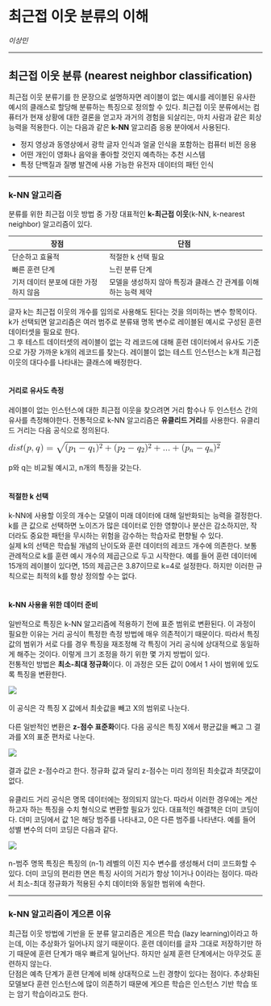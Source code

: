 최근접 이웃 분류의 이해
================
*이상민*

-----

## 최근접 이웃 분류 (nearest neighbor classification)

최근접 이웃 분류기를 한 문장으로 설명하자면 레이블이 없는 예시를 레이블된 유사한 예시의 클래스로 할당해 분류하는 특징으로 정의할
수 있다. 최근접 이웃 분류에서는 컴퓨터가 현재 상황에 대한 결론을 얻고자 과거의 경험을 되살리는, 마치 사람과 같은 회상 능력을
적용한다. 이는 다음과 같은 **k-NN** 알고리즘 응용 분야에서 사용된다.

  - 정지 영상과 동영상에서 광학 글자 인식과 얼굴 인식을 포함하는 컴퓨터 비전 응용
  - 어떤 개인이 영화나 음악을 좋아할 것인지 예측하는 추천 시스템
  - 특정 단백질과 질병 발견에 사용 가능한 유전자 데이터의 패턴 인식

-----

### k-NN 알고리즘

분류를 위한 최근접 이웃 방법 중 가장 대표적인 **k-최근접 이웃**(k-NN, k-nearest neighbor) 알고리즘이
있다.

| 장점                     | 단점                                   |
| ---------------------- | ------------------------------------ |
| 단순하고 효율적               | 적절한 k 선택 필요                          |
| 빠른 훈련 단계               | 느린 분류 단계                             |
| 기저 데이터 분포에 대한 가정 하지 않음 | 모델을 생성하지 않아 특징과 클래스 간 관계를 이해하는 능력 제약 |

글자 k는 최근접 이웃의 개수를 임의로 사용해도 된다는 것을 의미하는 변수 항목이다. k가 선택되면 알고리즘은 여러 범주로 분류돼
명목 변수로 레이블된 예시로 구성된 훈련 데이터셋을 필요로 한다.  
그 후 테스트 데이터셋의 레이블이 없는 각 레코드에 대해 훈련 데이터에서 유사도 기준으로 가장 가까운 k개의 레코드를 찾는다.
레이블이 없는 테스트 인스턴스는 k개 최근접 이웃의 대다수를 나타내는 클래스에 배정한다. <br><br>

#### **거리로 유사도 측정**

레이블이 없는 인스턴스에 대한 최근접 이웃을 찾으려면 거리 함수나 두 인스턴스 간의 유사를 측정해야한다. 전통적으로 k-NN
알고리즘은 **유클리드 거리**를 사용한다. 유클리드 거리는 다음 공식으로 정의된다.

![](./formula/CodeCogsEqn.png)

p와 q는 비교될 예시고, n개의 특징을 갖는다. <br><br>

#### **적절한 k 선택**

k-NN에 사용할 이웃의 개수는 모델이 미래 데이터에 대해 일반화되는 능력을 결정한다. k를 큰 값으로 선택하면 노이즈가 많은
데이터로 인한 영향이나 분산은 감소하지만, 작더라도 중요한 패턴을 무시하는 위험을 감수하는 학습자로 편향될 수 있다.  
실제 k의 선택은 학습될 개념의 난이도와 훈련 데이터의 레코드 개수에 의존한다. 보통 관례적으로 k를 훈련 예시 개수의 제곱근으로
두고 시작한다. 예를 들어 훈련 데이터에 15개의 레이블이 있다면, 15의 제곱근은 3.87이므로 k=4로 설정한다. 하지만
이러한 규칙으로는 최적의 k를 항상 정의할 수는 없다. <br><br>

#### **k-NN 사용을 위한 데이터 준비**

일반적으로 특징은 k-NN 알고리즘에 적용하기 전에 표준 범위로 변환된다. 이 과정이 필요한 이유는 거리 공식이 특정한 측정
방법에 매우 의존적이기 때문이다. 따라서 특징 값의 범위가 서로 다를 경우 특징을 재조정해 각 특징이 거리 공식에
상대적으로 동일하게 해주는 것이다. 이렇게 크기 조정을 하기 위한 몇 가지 방법이 있다.  
전통적인 방법은 **최소-최대 정규화**이다. 이 과정은 모든 값이 0에서 1 사이 범위에 있도록 특징을 변환한다.

![](./formula/CodeCogsEqn%20\(1\).png)

이 공식은 각 특징 X 값에서 최솟값을 빼고 X의 범위로 나눈다. <br>  
다른 일반적인 변환은 **z-점수 표준화**이다. 다음 공식은 특징 X에서 평균값을 빼고 그 결과를 X의 표준 편차로 나눈다.

![](./formula/CodeCogsEqn%20\(2\).png)

결과 값은 z-점수라고 한다. 정규화 값과 달리 z-점수는 미리 정의된 최솟값과 최댓값이 없다. <br>  
유클리드 거리 공식은 명목 데이터에는 정의되지 않는다. 따라서 이러한 경우에는 계산하고자 하는 특징을 수치 형식으로 변환할 필요가
있다. 대표적인 해결책은 더미 코딩이다. 더미 코딩에서 값 1은 해당 범주를 나타내고, 0은 다른 범주를 나타낸다. 예를 들어
성별 변수의 더미 코딩은 다음과 같다.

![](./formula/CodeCogsEqn%20\(3\).png)

n-범주 명목 특징은 특징의 (n-1) 레벨의 이진 지수 변수를 생성해서 더미 코드화할 수 있다. 더미 코딩의 편리한 면은 특징
사이의 거리가 항상 1이거나 0이라는 점이다. 따라서 최소-최대 정규화가 적용된 수치 데이터와 동일한 범위에 속한다.

-----

### k-NN 알고리즘이 게으른 이유

최근접 이웃 방법에 기반을 둔 분류 알고리즘은 게으른 학습 (lazy learning)이라고 하는데, 이는 추상화가 일어나지 않기
때문이다. 훈련 데이터를 글자 그대로 저장하기만 하기 때문에 훈련 단계가 매우 빠르게 일어난다. 하지만 실제 훈련 단계에서는
아무것도 훈련하지 않는다.  
단점은 예측 단계가 훈련 단계에 비해 상대적으로 느린 경향이 있다는 점이다. 추상화된 모델보다 훈련 인스턴스에 많이 의존하기
때문에 게으른 학습은 인스턴스 기반 학습 또는 암기 학습이라고도 한다.
